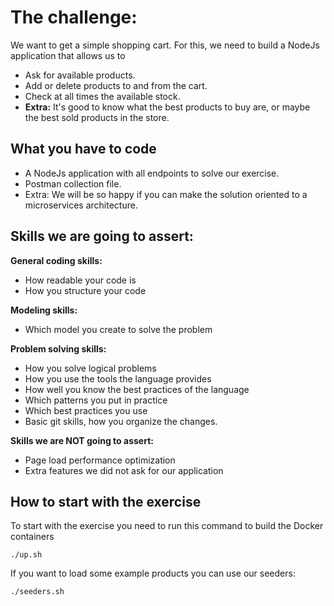 
# The challenge:

We want to get a simple shopping cart. For this, we need to build a NodeJs application that allows us to
* Ask for available products.
* Add or delete products to and from the cart.
* Check at all times the available stock.
* **Extra:** It's good to know what the best products to buy are, or maybe the best sold products in the store.

## What you have to code

* A NodeJs application with all endpoints to solve our exercise.
* Postman collection file.
* Extra: We will be so happy if you can make the solution oriented to a microservices architecture.

## Skills we are going to assert:

**General coding skills:**

* How readable your code is
* How you structure your code

**Modeling skills:**

* Which model you create to solve the problem

**Problem solving skills:**

* How you solve logical problems
* How you use the tools the language provides
* How well you know the best practices of the language
* Which patterns you put in practice
* Which best practices you use
* Basic git skills, how you organize the changes.


**Skills we are NOT going to assert:**

* Page load performance optimization
* Extra features we did not ask for our application

## How to start with the exercise

To start with the exercise you need to run this command to build the Docker containers

    ./up.sh
If you want to load some example products you can use our seeders:

    ./seeders.sh

